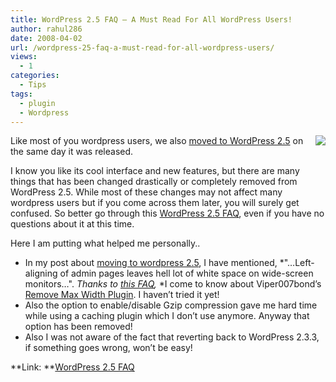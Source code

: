```yaml
---
title: WordPress 2.5 FAQ – A Must Read For All WordPress Users!
author: rahul286
date: 2008-04-02
url: /wordpress-25-faq-a-must-read-for-all-wordpress-users/
views:
  - 1
categories:
  - Tips
tags:
  - plugin
  - Wordpress
---
```

<a href="http://wordpress.org/" onclick="_gaq.push(['_trackEvent', 'outbound-article', 'http://wordpress.org/', '']);" ><img class="wp-image-54563" src="http://cdn.devilsworkshop.org/files/2008/03/image65.png" align="right" /></a> Like most of you wordpress users, we also [moved to WordPress 2.5][1] on the same day it was released.

I know you like its cool interface and new features, but there are many things that has been changed drastically or completely removed from WordPress 2.5. While most of these changes may not affect many wordpress users but if you come across them later, you will surely get confused. So better go through this <a href="http://weblogtoolscollection.com/archives/2008/04/01/faq-on-wordpress-25/" onclick="_gaq.push(['_trackEvent', 'outbound-article', 'http://weblogtoolscollection.com/archives/2008/04/01/faq-on-wordpress-25/', 'WordPress 2.5 FAQ']);" >WordPress 2.5 FAQ</a>, even if you have no questions about it at this time.

Here I am putting what helped me personally..

  * In my post about [moving to wordpress 2.5][1], I have mentioned, *"&#8230;Left-aligning of admin pages leaves hell lot of white space on wide-screen monitors&#8230;". *Thanks to <a href="http://weblogtoolscollection.com/archives/2008/04/01/faq-on-wordpress-25/" onclick="_gaq.push(['_trackEvent', 'outbound-article', 'http://weblogtoolscollection.com/archives/2008/04/01/faq-on-wordpress-25/', 'this FAQ']);" >this FAQ</a>,* *I come to know about Viper007bond&#8217;s <a href="http://wordpress.org/extend/plugins/remove-max-width" onclick="_gaq.push(['_trackEvent', 'outbound-article', 'http://wordpress.org/extend/plugins/remove-max-width', 'Remove Max Width Plugin']);" >Remove Max Width Plugin</a>. I haven&#8217;t tried it yet! 
  * Also the option to enable/disable Gzip compression gave me hard time while using a caching plugin which I don&#8217;t use anymore. Anyway that option has been removed! 
  * Also I was not aware of the fact that reverting back to WordPress 2.3.3, if something goes wrong, won&#8217;t be easy! 

**Link: **<a href="http://weblogtoolscollection.com/archives/2008/04/01/faq-on-wordpress-25/" onclick="_gaq.push(['_trackEvent', 'outbound-article', 'http://weblogtoolscollection.com/archives/2008/04/01/faq-on-wordpress-25/', 'WordPress 2.5 FAQ']);" >WordPress 2.5 FAQ</a>

 [1]: http://devilsworkshop.org/2008/03/30/we-are-now-on-wordpress-25-final/
